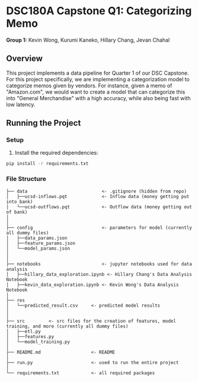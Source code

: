 # DSC180A Capstone Q1: Categorizing Memo

**Group 1:** Kevin Wong, Kurumi Kaneko, Hillary Chang, Jevan Chahal

## Overview

This project implements a data pipeline for Quarter 1 of our DSC Capstone. For this project specifically, we are implementing a categorization model to categorize memos given by vendors. For instance, given a memo of "Amazon.com", we would want to create a model that can categorize this into "General Merchandise" with a high accuracy, while also being fast with low latency.

## Running the Project

### Setup
1. Install the required dependencies:
```bash
pip install -r requirements.txt
```

### File Structure

```
├── data                            <- .gitignore (hidden from repo)
│   ├──ucsd-inflows.pqt             <- Inflow data (money getting put into bank)
│   └──ucsd-outflows.pqt            <- Outflow data (money getting out of bank)
│   
│                     
├── config                          <- parameters for model (currently all dummy files)
│   ├──data_params.json     
│   ├──feature_params.json
│   └──model_params.json
│
│
├── notebooks                       <- jupyter notebooks used for data analysis
│   ├──hillary_data_exploration.ipynb <- Hillary Chang's Data Analysis Notebook         
│   ├──kevin_data_exploration.ipynb <- Kevin Wong's Data Analysis Notebook         
│
├── res  
│   └──predicted_result.csv     <- predicted model results
│
│
├── src         <- src files for the creation of features, model training, and more (currently all dummy files)
│   ├──etl.py         
│   ├──features.py
│   └──model_training.py                  
│
├── README.md                   <- README
│
├── run.py                      <- used to run the entire project
│
└── requirements.txt            <- all required packages 
```
